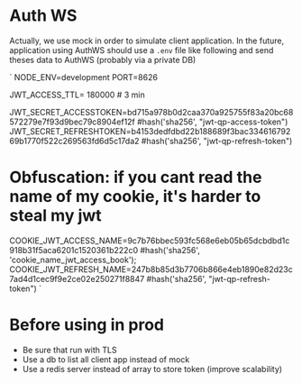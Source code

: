 # Auth WS
Actually, we use mock in order to simulate client application. 
In the future, application using AuthWS should use a `.env` file like following and send theses data to AuthWS (probably via a private DB)

`
NODE_ENV=development
PORT=8626


JWT_ACCESS_TTL= 180000 # 3 min

JWT_SECRET_ACCESSTOKEN=bd715a978b0d2caa370a925755f83a20bc68572279e7f93d9bec79c8904ef12f #hash('sha256', "jwt-qp-access-token")
JWT_SECRET_REFRESHTOKEN=b4153dedfdbd22b188689f3bac33461679269b1770f522c269563fd6d5c17da2 #hash('sha256', "jwt-qp-refresh-token")

# Obfuscation: if you cant read the name of my cookie, it's harder to steal my jwt
COOKIE_JWT_ACCESS_NAME=9c7b76bbec593fc568e6eb05b65dcbdbd1c918b31f5aca6201c1520361b222c0 #hash('sha256', 'cookie_name_jwt_access_book');
COOKIE_JWT_REFRESH_NAME=247b8b85d3b7706b866e4eb1890e82d23c7ad4d1cec9f9e2ce02e250271f8847 #hash('sha256', "jwt-qp-refresh-token")
`

# Before using in prod
- Be sure that run with TLS
- Use a db to list all client app instead of mock
- Use a redis server instead of array to store token (improve scalability)
